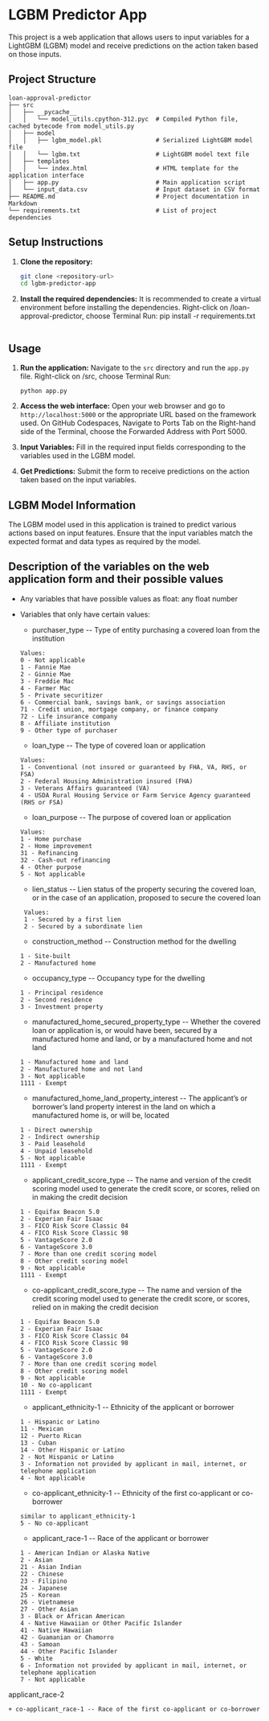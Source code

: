 # LGBM Predictor App

This project is a web application that allows users to input variables for a LightGBM (LGBM) model and receive predictions on the action taken based on those inputs.

## Project Structure

```
loan-approval-predictor
├── src
│   ├── __pycache__
│   │   └── model_utils.cpython-312.pyc  # Compiled Python file, cached bytecode from model_utils.py
│   ├── model
│   │   ├── lgbm_model.pkl               # Serialized LightGBM model file
│   │   └── lgbm.txt                     # LightGBM model text file
│   ├── templates
│   │   └── index.html                   # HTML template for the application interface
│   ├── app.py                           # Main application script
│   └── input_data.csv                   # Input dataset in CSV format
├── README.md                            # Project documentation in Markdown
└── requirements.txt                     # List of project dependencies
```

## Setup Instructions

1. **Clone the repository:**
   ```bash
   git clone <repository-url>
   cd lgbm-predictor-app
   ```

2. **Install the required dependencies:**
   It is recommended to create a virtual environment before installing the dependencies.
   Right-click on /loan-approval-predictor, choose Terminal
   Run:
   pip install -r requirements.txt
   ```

## Usage

1. **Run the application:**
   Navigate to the `src` directory and run the `app.py` file.
   Right-click on /src, choose Terminal
   Run:
   ```
   python app.py
   ```

2. **Access the web interface:**
   Open your web browser and go to `http://localhost:5000` or the appropriate URL based on the framework used.
   On GitHub Codespaces, Navigate to Ports Tab on the Right-hand side of the Terminal, choose the Forwarded Address with Port 5000.

3. **Input Variables:**
   Fill in the required input fields corresponding to the variables used in the LGBM model.

4. **Get Predictions:**
   Submit the form to receive predictions on the action taken based on the input variables.

## LGBM Model Information

The LGBM model used in this application is trained to predict various actions based on input features. Ensure that the input variables match the expected format and data types as required by the model.

## Description of the variables on the web application form and their possible values
* Any variables that have possible values as float: any float number

* Variables that only have certain values:

  +  purchaser_type -- Type of entity purchasing a covered loan from the institution
  ```
  Values:
  0 - Not applicable
  1 - Fannie Mae
  2 - Ginnie Mae
  3 - Freddie Mac
  4 - Farmer Mac
  5 - Private securitizer
  6 - Commercial bank, savings bank, or savings association
  71 - Credit union, mortgage company, or finance company
  72 - Life insurance company
  8 - Affiliate institution
  9 - Other type of purchaser
  ```

  +  loan_type -- The type of covered loan or application
  ```
  Values:
  1 - Conventional (not insured or guaranteed by FHA, VA, RHS, or FSA)
  2 - Federal Housing Administration insured (FHA)
  3 - Veterans Affairs guaranteed (VA)
  4 - USDA Rural Housing Service or Farm Service Agency guaranteed (RHS or FSA)
  ```
  + loan_purpose -- The purpose of covered loan or application
  ```
  Values:
  1 - Home purchase
  2 - Home improvement
  31 - Refinancing
  32 - Cash-out refinancing
  4 - Other purpose
  5 - Not applicable
  ```
  +  lien_status -- Lien status of the property securing the covered loan, or in the case of an application, proposed to secure the covered loan
  ```
   Values:
   1 - Secured by a first lien
   2 - Secured by a subordinate lien
  ```
  + construction_method -- Construction method for the dwelling
  ```
  1 - Site-built
  2 - Manufactured home
  ```
  + occupancy_type -- Occupancy type for the dwelling
  ```
  1 - Principal residence
  2 - Second residence
  3 - Investment property
  ```
  + manufactured_home_secured_property_type -- Whether the covered loan or application is, or would have been, secured by a manufactured home and land, or by a manufactured home and not land
  ```
  1 - Manufactured home and land
  2 - Manufactured home and not land
  3 - Not applicable
  1111 - Exempt
  ```
  + manufactured_home_land_property_interest -- The applicant’s or borrower’s land property interest in the land on which a manufactured home is, or will be, located
  ```
  1 - Direct ownership
  2 - Indirect ownership
  3 - Paid leasehold
  4 - Unpaid leasehold
  5 - Not applicable
  1111 - Exempt
  ```
  + applicant_credit_score_type -- The name and version of the credit scoring model used to generate the credit score, or scores, relied on in making the credit decision
  ```
  1 - Equifax Beacon 5.0
  2 - Experian Fair Isaac
  3 - FICO Risk Score Classic 04
  4 - FICO Risk Score Classic 98
  5 - VantageScore 2.0
  6 - VantageScore 3.0
  7 - More than one credit scoring model
  8 - Other credit scoring model
  9 - Not applicable
  1111 - Exempt
  ```
  + co-applicant_credit_score_type -- The name and version of the credit scoring model used to generate the credit score, or scores, relied on in making the credit decision
  ```
  1 - Equifax Beacon 5.0
  2 - Experian Fair Isaac
  3 - FICO Risk Score Classic 04
  4 - FICO Risk Score Classic 98
  5 - VantageScore 2.0
  6 - VantageScore 3.0
  7 - More than one credit scoring model
  8 - Other credit scoring model
  9 - Not applicable
  10 - No co-applicant
  1111 - Exempt
  ```
  + applicant_ethnicity-1 -- Ethnicity of the applicant or borrower
  ```
  1 - Hispanic or Latino
  11 - Mexican
  12 - Puerto Rican
  13 - Cuban
  14 - Other Hispanic or Latino
  2 - Not Hispanic or Latino
  3 - Information not provided by applicant in mail, internet, or telephone application
  4 - Not applicable
  ```
  + co-applicant_ethnicity-1 -- Ethnicity of the first co-applicant or co-borrower
  ```
  similar to applicant_ethnicity-1
  5 - No co-applicant
  ```
  + applicant_race-1 -- Race of the applicant or borrower
  ```
  1 - American Indian or Alaska Native
  2 - Asian
  21 - Asian Indian
  22 - Chinese
  23 - Filipino
  24 - Japanese
  25 - Korean
  26 - Vietnamese
  27 - Other Asian
  3 - Black or African American
  4 - Native Hawaiian or Other Pacific Islander
  41 - Native Hawaiian
  42 - Guamanian or Chamorro
  43 - Samoan
  44 - Other Pacific Islander
  5 - White
  6 - Information not provided by applicant in mail, internet, or telephone application
  7 - Not applicable
applicant_race-2
  ```
  + co-applicant_race-1 -- Race of the first co-applicant or co-borrower
  ```
  ```


